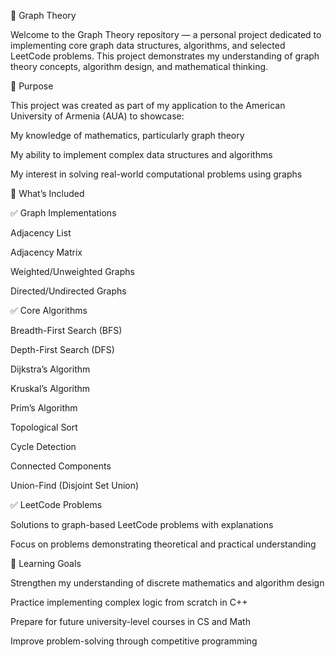 📘 Graph Theory

Welcome to the Graph Theory repository — a personal project dedicated to implementing core graph data structures, algorithms, and selected LeetCode problems. This project demonstrates my understanding of graph theory concepts, algorithm design, and mathematical thinking.

🎯 Purpose

This project was created as part of my application to the American University of Armenia (AUA) to showcase:

My knowledge of mathematics, particularly graph theory

My ability to implement complex data structures and algorithms

My interest in solving real-world computational problems using graphs

📌 What’s Included

✅ Graph Implementations

Adjacency List

Adjacency Matrix

Weighted/Unweighted Graphs

Directed/Undirected Graphs

✅ Core Algorithms

Breadth-First Search (BFS)

Depth-First Search (DFS)

Dijkstra’s Algorithm

Kruskal’s Algorithm

Prim’s Algorithm

Topological Sort

Cycle Detection

Connected Components

Union-Find (Disjoint Set Union)

✅ LeetCode Problems

Solutions to graph-based LeetCode problems with explanations

Focus on problems demonstrating theoretical and practical understanding

🧠 Learning Goals

Strengthen my understanding of discrete mathematics and algorithm design

Practice implementing complex logic from scratch in C++

Prepare for future university-level courses in CS and Math

Improve problem-solving through competitive programming


